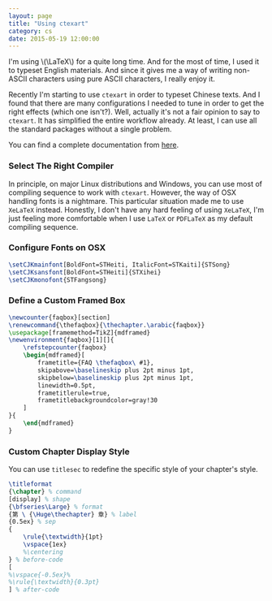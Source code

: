 ```yaml
---
layout: page
title: "Using ctexart"
category: cs
date: 2015-05-19 12:00:00
---
```


I'm using \\(\LaTeX\\) for a quite long time. And for the most of time, I used it to typeset English materials. And since it gives me a way of writing non-ASCII characters using pure ASCII characters, I really enjoy it.

Recently I'm starting to use `ctexart` in order to typeset Chinese texts. And I found that there are many configurations I needed to tune in order to get the right effects (which one isn't?). Well, actually it's not a fair opinion to say to `ctexart`. It has simplified the entire workflow already. At least, I can use all the standard packages without a single problem.

You can find a complete documentation from [here](http://www.ctex.org/PackageCTeX/files.xml?action=download&file=ctex.pdf).

### Select The Right Compiler

In principle, on major Linux distributions and Windows, you can use most of compiling sequence to work with `ctexart`. However, the way of OSX handling fonts is a nightmare. This particular situation made me to use `XeLaTeX` instead. Honestly, I don't have any hard feeling of using `XeLaTeX`, I'm just feeling more comfortable when I use `LaTeX` or `PDFLaTeX` as my default compiling sequence.

### Configure Fonts on OSX

~~~ latex
\setCJKmainfont[BoldFont=STHeiti, ItalicFont=STKaiti]{STSong}
\setCJKsansfont[BoldFont=STHeiti]{STXihei}
\setCJKmonofont{STFangsong}
~~~

### Define a Custom Framed Box

~~~ latex
\newcounter{faqbox}[section]
\renewcommand{\thefaqbox}{\thechapter.\arabic{faqbox}}
\usepackage[framemethod=TikZ]{mdframed}
\newenvironment{faqbox}[1][]{
    \refstepcounter{faqbox}
    \begin{mdframed}[
        frametitle={FAQ \thefaqbox\ #1},
        skipabove=\baselineskip plus 2pt minus 1pt,
        skipbelow=\baselineskip plus 2pt minus 1pt,
        linewidth=0.5pt,
        frametitlerule=true,
        frametitlebackgroundcolor=gray!30
    ]
}{
    \end{mdframed}
}
~~~

### Custom Chapter Display Style

You can use `titlesec` to redefine the specific style of your chapter's style.

~~~ latex
\titleformat
{\chapter} % command
[display] % shape
{\bfseries\Large} % format
{第 \ {\Huge\thechapter} 章} % label
{0.5ex} % sep
{
    \rule{\textwidth}{1pt}
    \vspace{1ex}
    %\centering
} % before-code
[
%\vspace{-0.5ex}%
%\rule{\textwidth}{0.3pt}
] % after-code
~~~
